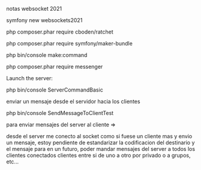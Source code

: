 notas websocket 2021

symfony new websockets2021

php composer.phar require cboden/ratchet

php composer.phar require symfony/maker-bundle

php bin/console make:command

php composer.phar require messenger

Launch the server:

php bin/console ServerCommandBasic

enviar un mensaje desde el servidor hacia los clientes

php bin/console SendMessageToClientTest


para enviar mensajes del server al cliente =>

desde el server me conecto al socket como si fuese un cliente
mas y envio un mensaje, estoy pendiente de 
estandarizar la codificacion del destinario y el mensaje
para en un futuro, poder mandar mensajes del server
a todos los clientes conectados clientes entre si de uno 
a otro por privado o a grupos, etc...
